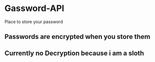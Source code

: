 # Gassword-API

Place to store your password

## Passwords are encrypted when you store them

## Currently no Decryption because i am a sloth

